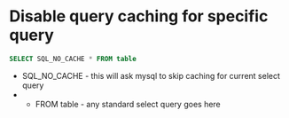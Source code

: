 # Disable query caching for specific query

```sql
SELECT SQL_NO_CACHE * FROM table
```

- SQL_NO_CACHE - this will ask mysql to skip caching for current select query
- * FROM table - any standard select query goes here
